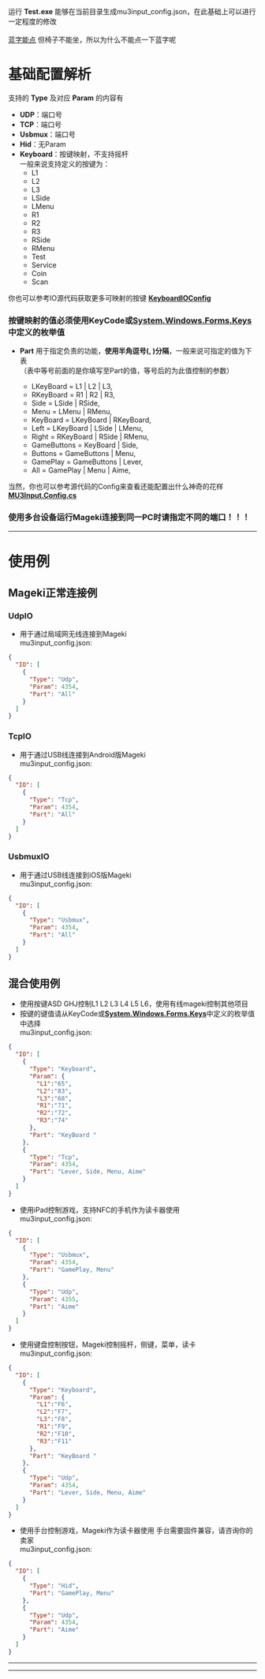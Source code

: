 运行 __Test.exe__ 能够在当前目录生成mu3input_config.json，在此基础上可以进行一定程度的修改<br><br>
[蓝字能点](https://www.bilibili.com/video/BV1GJ411x7h7) 但椅子不能坐，所以为什么不能点一下蓝字呢<br>

# 基础配置解析

支持的 __Type__ 及对应 __Param__ 的内容有
- __UDP__：端口号
- __TCP__：端口号
- __Usbmux__：端口号
- __Hid__：无Param
- __Keyboard__：按键映射，不支持摇杆<br>
一般来说支持定义的按键为：
   - L1
   - L2
   - L3
   - LSide
   - LMenu
   - R1
   - R2
   - R3
   - RSide
   - RMenu
   - Test
   - Service
   - Coin
   - Scan

你也可以参考IO源代码获取更多可映射的按键 [__KeyboardIOConfig__](https://github.com/Sanheiii/ongeki-io/blob/develop/MU3Input/IO/KeyboardIO.cs#L82)

### 按键映射的值必须使用KeyCode或[__System.Windows.Forms.Keys__](https://learn.microsoft.com/zh-cn/dotnet/api/system.windows.forms.keys)中定义的枚举值

- __Part__ 用于指定负责的功能，__使用半角逗号(, )分隔__，一般来说可指定的值为下表<br>
（表中等号前面的是你填写至Part的值，等号后的为此值控制的参数）

  - LKeyBoard = L1 | L2 | L3,
  - RKeyBoard = R1 | R2 | R3,
  - Side = LSide | RSide,
  - Menu = LMenu | RMenu,
  - KeyBoard = LKeyBoard | RKeyBoard,
  - Left = LKeyBoard | LSide | LMenu,
  - Right = RKeyBoard | RSide | RMenu,
  - GameButtons = KeyBoard | Side,
  - Buttons = GameButtons | Menu,
  - GamePlay = GameButtons | Lever,
  - All = GamePlay | Menu | Aime,

当然，你也可以参考源代码的Config来查看还能配置出什么神奇的花样 [__MU3Input.Config.cs__](https://github.com/Sanheiii/ongeki-io/blob/develop/MU3Input/Config.cs#L69)

### 使用多台设备运行Mageki连接到同一PC时请指定不同的端口！！！
***
# 使用例
## Mageki正常连接例
### UdpIO
- 用于通过局域网无线连接到Mageki<br>
mu3input_config.json:
``` json
{
  "IO": [
    {
      "Type": "Udp",
      "Param": 4354,
      "Part": "All"
    }
  ]
}
```
### TcpIO
- 用于通过USB线连接到Android版Mageki<br>
mu3input_config.json:
``` json
{
  "IO": [
    {
      "Type": "Tcp",
      "Param": 4354,
      "Part": "All"
    }
  ]
}
```
### UsbmuxIO
- 用于通过USB线连接到iOS版Mageki<br>
mu3input_config.json:
``` json
{
  "IO": [
    {
      "Type": "Usbmux",
      "Param": 4354,
      "Part": "All"
    }
  ]
}
```
## 混合使用例
- 使用按键ASD GHJ控制L1 L2 L3  L4 L5 L6，使用有线mageki控制其他项目<br>
- 按键的键值请从KeyCode或[__System.Windows.Forms.Keys__](https://learn.microsoft.com/zh-cn/dotnet/api/system.windows.forms.keys)中定义的枚举值中选择<br>
mu3input_config.json:
``` json
{
  "IO": [
    {
      "Type": "Keyboard",
      "Param": {
        "L1":"65",
        "L2":"83",
        "L3":"68",
        "R1":"71",
        "R2":"72",
        "R3":"74"
      },
      "Part": "KeyBoard "
    },
    {
      "Type": "Tcp",
      "Param": 4354,
      "Part": "Lever, Side, Menu, Aime"
    }
  ]
}
```
- 使用iPad控制游戏，支持NFC的手机作为读卡器使用<br>
mu3input_config.json:
``` json
{
  "IO": [
    {
      "Type": "Usbmux",
      "Param": 4354,
      "Part": "GamePlay, Menu"
    },
    {
      "Type": "Udp",
      "Param": 4355,
      "Part": "Aime"
    }
  ]
}
```
- 使用键盘控制按钮，Mageki控制摇杆，侧键，菜单，读卡<br>
mu3input_config.json:
``` json
{
  "IO": [
    {
      "Type": "Keyboard",
      "Param": {
        "L1":"F6",
        "L2":"F7",
        "L3":"F8",
        "R1":"F9",
        "R2":"F10",
        "R3":"F11"
      },
      "Part": "KeyBoard "
    },
    {
      "Type": "Udp",
      "Param": 4354,
      "Part": "Lever, Side, Menu, Aime"
    }
  ]
}
```
-  使用手台控制游戏，Mageki作为读卡器使用
手台需要固件兼容，请咨询你的卖家<br>
mu3input_config.json:
``` json
{
  "IO": [
    {
      "Type": "Hid",
      "Part": "GamePlay, Menu"
    },
    {
      "Type": "Udp",
      "Param": 4354,
      "Part": "Aime"
    }
  ]
}
```
***

***
